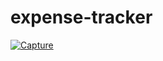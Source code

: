 # expense-tracker
<a href="https://ibb.co/dJZd4X1"><img src="https://i.ibb.co/mFpL5d1/Capture.png" alt="Capture" border="0"></a>
